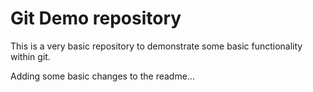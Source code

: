 # Git Demo repository

This is a very basic repository to demonstrate some basic functionality within git.

Adding some basic changes to the readme...
